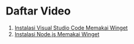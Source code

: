# Daftar Video

1. [Instalasi Visual Studio Code Memakai Winget](https://www.youtube.com/watch?v=B2rK4eYcCpQ)
2. [Instalasi Node.js Memakai Winget](https://www.youtube.com/watch?v=jXdXOoH71SU)

